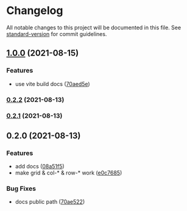 # Changelog

All notable changes to this project will be documented in this file. See [standard-version](https://github.com/conventional-changelog/standard-version) for commit guidelines.

## [1.0.0](https://github.com/Mark24Code/waffle/compare/v0.2.2...v1.0.0) (2021-08-15)


### Features

* use vite build docs ([70aed5e](https://github.com/Mark24Code/waffle/commit/70aed5e4d23b6c171923281b4e540019578374bd))

### [0.2.2](https://github.com/Mark24Code/waffle/compare/v0.2.1...v0.2.2) (2021-08-13)

### [0.2.1](https://github.com/Mark24Code/waffle/compare/v0.2.0...v0.2.1) (2021-08-13)

## 0.2.0 (2021-08-13)


### Features

* add docs ([08a51f5](https://github.com/Mark24Code/waffle/commit/08a51f58d8ffb78ee407f21e69520103d90d655f))
* make grid & col-* & row-* work ([e0c7685](https://github.com/Mark24Code/waffle/commit/e0c76853aba5774bacd90ff837ccb5afc7ed5299))


### Bug Fixes

* docs public path ([70ae522](https://github.com/Mark24Code/waffle/commit/70ae522ed061f076814aecbbbc4955ff15fda154))

